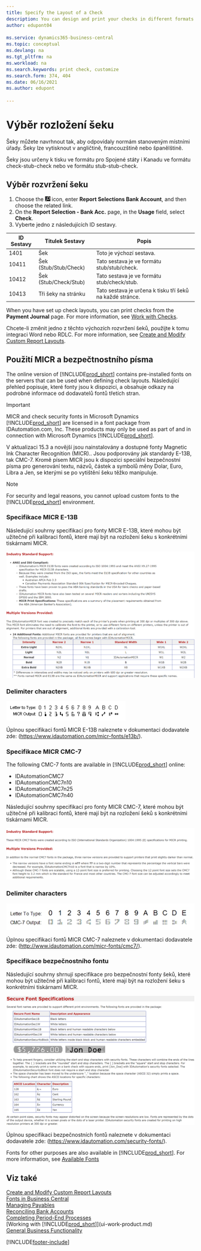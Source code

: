 ```yaml
---
title: Specify the Layout of a Check
description: You can design and print your checks in different formats to conform with standards set by your local authorities.
author: edupont04

ms.service: dynamics365-business-central
ms.topic: conceptual
ms.devlang: na
ms.tgt_pltfrm: na
ms.workload: na
ms.search.keywords: print check, customize
ms.search.form: 374, 404
ms.date: 06/16/2021
ms.author: edupont

---
```

# Výběr rozložení šeku

Šeky můžete navrhnout tak, aby odpovídaly normám stanoveným místními úřady. Šeky lze vytisknout v angličtině, francouzštině nebo španělštině.

Šeky jsou určeny k tisku ve formátu pro Spojené státy i Kanadu ve formátu check-stub-check nebo ve formátu stub-stub-check.

## Výběr rozvržení šeku

1. Choose the ![Lightbulb that opens the Tell Me feature.](media/ui-search/search_small.png "Tell me what you want to do") icon, enter **Report Selections Bank Account**, and then choose the related link.
2. On the **Report Selection - Bank Acc.** page, in the **Usage** field, select **Check**.
3. Vyberte jedno z následujících ID sestavy.

| ID Sestavy | Titulek Sestavy | Popis |
| --- | --- | --- |
| 1401 | Šek | Toto je výchozí sestava. |
| 10411 | Šek (Stub/Stub/Check) | Tato sestava je ve formátu stub/stub/check. |
| 10412 | Šek (Stub/Check/Stub) | Tato sestava je ve formátu stub/check/stub. |
| 10413 | Tři šeky na stránku | Tato sestava je určena k tisku tří šeků na každé stránce. |

When you have set up check layouts, you can print checks from the **Payment Journal** page. For more information, see [Work with Checks](payables-how-work-checks.md).

Chcete-li změnit jedno z těchto výchozích rozvržení šeků, použijte k tomu integraci Word nebo RDLC. For more information, see [Create and Modify Custom Report Layouts](ui-how-create-custom-report-layout.md).

## Použití MICR a bezpečtnostního písma

The online version of [!INCLUDE[prod_short](includes/prod_short.md)] contains pre-installed fonts on the servers that can be used when defining check layouts. Následující přehled popisuje, které fonty jsou k dispozici, a obsahuje odkazy na podrobné informace od dodavatelů fontů třetích stran.

> [!Important]
> MICR and check security fonts in Microsoft Dynamics [!INCLUDE[prod_short](includes/prod_short.md)] are licensed in a font package from IDAutomation.com, Inc. These products may only be used as part of and in connection with Microsoft Dynamics [!INCLUDE[prod_short](includes/prod_short.md)].

V aktualizaci 15.3 a novější jsou nainstalovány a dostupné fonty Magnetic Ink Character Recognition (MICR).. Jsou podporovány jak standardy E-13B, tak CMC-7. Kromě písem MICR jsou k dispozici speciální bezpečnostní písma pro generování textu, názvů, částek a symbolů měny Dolar, Euro, Libra a Jen, se kterými se po vytištění šeku těžko manipuluje.

> [!NOTE]
> For security and legal reasons, you cannot upload custom fonts to the [!INCLUDE[prod_short](includes/prod_short.md)] environment.

### Specifikace MICR E-13B

Následující souhrny specifikací pro fonty MICR E-13B, které mohou být užitečné při kalibraci fontů, které mají být na rozložení šeku s konkrétními tiskárnami MICR.

![MICR E-13B Specifications.](media/font_MICR_E-13B_Specifications.png "MICR E-13B Specifications")

### Delimiter characters

![Delimiter characters.](media/font-micr-letters.png "Delimiter characters")

Úplnou specifikaci fontů MICR E-13B naleznete v dokumentaci dodavatele zde: (https://www.idautomation.com/micr-fonts/e13b/).

### Specifikace MICR CMC-7

The following CMC-7 fonts are available in [!INCLUDE[prod_short](includes/prod_short.md)] online:

- IDAutomationCMC7
- IDAutomationCMC7n10
- IDAutomationCMC7n25
- IDAutomationCMC7n40

Následující souhrny specifikací pro fonty MICR CMC-7, které mohou být užitečné při kalibraci fontů, které mají být na  rozložení šeků s konkrétními tiskárnami MICR.

![MICR CMC-7 Specifications.](media/font_MICR_CMC-7_Specifications.png "MICR CMC-7 Specifications")

### Delimiter characters

![Delimiter characters for CMC-7.](media/font-cmc7-letters.png "Delimiter characters for CMC-7")

Úplnou specifikaci fontů MICR CMC-7 naleznete v dokumentaci dodavatele zde: (http://www.idautomation.com/micr-fonts/cmc7/).

### Specifikace bezpečnostního fontu

Následující souhrny shrnují specifikace pro bezpečnostní fonty šeků, které mohou být užitečné při kalibraci fontů, které mají být na rozložení šeku s konkrétními tiskárnami MICR.

![Check Security Font Specifications.](media/font_check-security-font_Specifications.png "Check Security Font Specifications")

Úplnou specifikaci bezpečnostních fontů naleznete v dokumentaci dodavatele zde: (https://www.idautomation.com/security-fonts/).

Fonts for other purposes are also available in [!INCLUDE[prod_short](includes/prod_short.md)]. For more information, see [Available Fonts](ui-fonts.md)

## Viz také

[Create and Modify Custom Report Layouts](ui-how-create-custom-report-layout.md)  
[Fonts in Business Central](ui-fonts.md)  
[Managing Payables](payables-manage-payables.md)  
[Reconciling Bank Accounts](bank-manage-bank-accounts.md)   
[Completing Period-End Processes](year-how-complete-period-end-processes.md)  
[Working with [!INCLUDE[prod_short](includes/prod_short.md)]](ui-work-product.md)  
[General Business Functionality](ui-across-business-areas.md)


[!INCLUDE[footer-include](includes/footer-banner.md)]